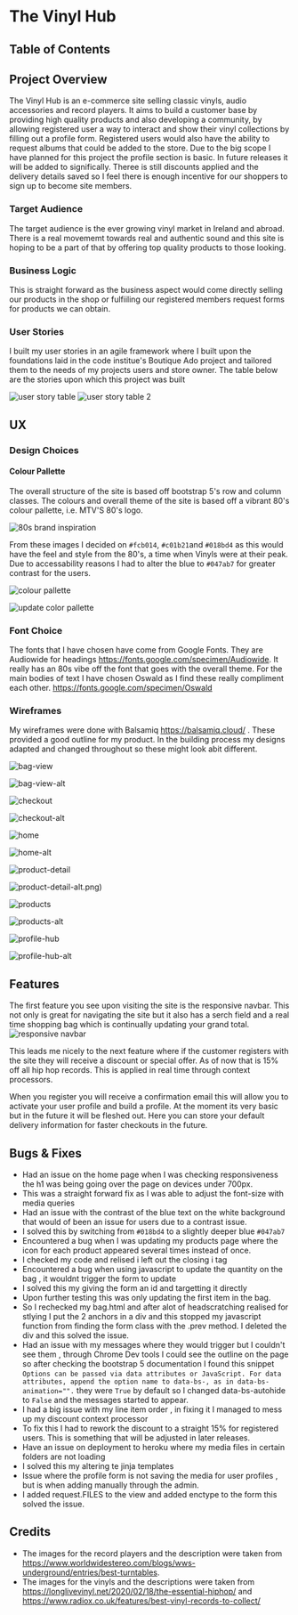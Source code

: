 # The Vinyl Hub

## Table of Contents

## Project Overview
The Vinyl Hub is an e-commerce site selling classic vinyls, audio accessories and record players.
It aims to build a customer base by providing high quality products and also developing a community,
by allowing registered user a way to interact and show their vinyl collections by filling out a profile form.
Registered users would also have the ability to request albums that could be added to the store. Due to the big scope
I have planned for this project the profile section is basic. In future releases it will be added to significally.
Theree is still discounts applied and the delivery details saved so I feel there is enough incentive for our shoppers to sign up
to become site members.

### Target Audience

The target audience is the ever growing vinyl market in Ireland and abroad.
There is a real movememt towards real and authentic sound and this site is hoping to be a part of that 
by offering top quality products to those looking.

### Business Logic

This is straight forward as the business aspect would come directly selling our products in 
the shop or fulfiiling our registered members request forms for products we can obtain.


### User Stories 
I built my user stories in an agile framework where I built upon the foundations laid in 
the code institue's Boutique Ado project and tailored them to the needs of my projects users and store owner.
The table below are the stories upon which this project was built

![user story table](media/user_story1.png)
![user story table 2](media/user_story2.png)

## UX

### Design Choices 

#### Colour Pallette

The overall structure of the site is based off bootstrap 5's row and column classes.
The colours and overall theme of the site is based off a vibrant 80's colour pallette, i.e. MTV'S 80's logo.

![80s brand inspiration](media/1980s-brand-inspiration_1_400x400.png)

From these images I decided on `#fcb014`, `#c01b21`and `#018bd4` as this would have the feel and style from the 80's,
a time when Vinyls were at their peak. Due to accessability reasons I had to alter the blue to `#047ab7` for greater contrast for the users.

![colour pallette](media/mtv-80s-color-scheme_400x400.png)

![update color pallette](media/new_color_palette.png)

### Font Choice

The fonts that I have chosen have come from Google Fonts.
They are Audiowide for headings https://fonts.google.com/specimen/Audiowide.
It really has an 80s vibe off the font that goes with the overall theme.
For the main bodies of text I have chosen Oswald as I find these really compliment each other. https://fonts.google.com/specimen/Oswald

### Wireframes

My wireframes were done with Balsamiq https://balsamiq.cloud/ . These provided a good outline for my product.
In the building process my designs adapted and changed throughout so these might look abit different.

![bag-view](media/bag_view.png)

![bag-view-alt](media/bag_view(Alternate732p).png)

![checkout](media/checkout.png)

![checkout-alt](media/checkout(Alternate266e).png)

![home](media/home.png)

![home-alt](media/home(mobile).png)

![product-detail](media/product_detail.png)

![product-detail-alt](media/product_detailAlternate549c).png)

![products](media/products.png)

![products-alt](media/products(Alternate750h).png)

![profile-hub](media/profile_hub.png)

![profile-hub-alt](media/profile_hub(mobile).png)

## Features

The first feature you see upon visiting the site is the responsive navbar.
This not only is great for navigating the site but it also has a serch field and a real time shopping bag which is 
continually updating your grand total.
![responsive navbar](media/navbar-feature.png)

This leads me nicely to the next feature where if the customer registers with the site they will receive a discount or special offer.
As of now that is 15% off all hip hop records. This is applied in real time through context processors.

When you register you will receive a confirmation email this will allow you to activate your user profile and build a profile.
At the moment its very basic but in the future it will be fleshed out. Here you can store your default delivery information for faster
checkouts in the future. 

## Bugs & Fixes 

* Had an issue on the home page when I was checking responsiveness the h1 was being going over the page on devices under 700px.
* This was a straight forward fix as I was able to adjust the font-size with media queries
* Had an issue with the contrast of the blue text on the white background that would of been an issue 
for users due to a contrast issue.
* I solved this by switching from `#018bd4` to a slightly deeper blue `#047ab7`
* Encountered a bug when I was updating my products page where the icon for each product appeared several times instead of once.
* I checked my code and relised i left out the closing i tag
* Encountered a bug when using javascript to update the quantity on the bag , it wouldnt trigger the form to update
* I solved this my giving the form an id and targetting it directly
* Upon further testing this was only updating the first item in the bag.
* So I rechecked my bag.html and after alot of headscratching realised for stlying I put the 2 anchors in a div and this stopped my javascript function from finding the form class with the .prev method. I deleted the div and this solved the issue.
* Had an issue with my messages where they would trigger but I couldn't see them , through Chrome Dev tools I could see the outline on the page
so after checking the bootstrap 5 documentation I found this snippet `Options can be passed via data attributes or JavaScript. For data attributes, append the option name to data-bs-, as in data-bs-animation="".` they were `True` by default so I changed data-bs-autohide to `False` and the messages started to appear.
* I had a big issue with my line item order , in fixing it I managed to mess up my discount context processor 
* To fix this I had to rework the discount to a straight 15% for registered users. This is something that will be adjusted in later releases.
* Have an issue on deployment to heroku where my media files in certain folders are not loading
*  I solved this my altering te jinja templates
* Issue where the profile form is not saving the media for user profiles , but is when adding manually through the admin.
* I added request.FILES to the view and added enctype to the form this solved the issue.


## Credits 

* The images for the record players and the description were taken from https://www.worldwidestereo.com/blogs/wws-underground/entries/best-turntables.
* The images for the vinyls and the descriptions were taken from https://longlivevinyl.net/2020/02/18/the-essential-hiphop/ and https://www.radiox.co.uk/features/best-vinyl-records-to-collect/
